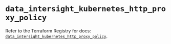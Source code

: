 # `data_intersight_kubernetes_http_proxy_policy`

Refer to the Terraform Registry for docs: [`data_intersight_kubernetes_http_proxy_policy`](https://registry.terraform.io/providers/ciscodevnet/intersight/1.0.71/docs/data-sources/kubernetes_http_proxy_policy).
